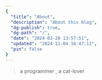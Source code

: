 ```yaml
---
{
  "title": "About",
  "description": "About this blog",
  "dg-publish": true,
  "dg-path": "/",
  "date": "2024-03-20 13:57:51",
  "updated": "2024-11-04 16:47:11",
  "pin": false
}
---
```



> a programmer , a cat-lover